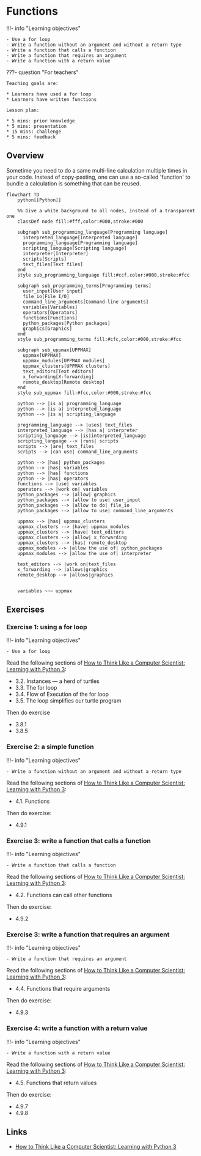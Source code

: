 # Functions

!!!- info "Learning objectives"

    - Use a for loop
    - Write a function without an argument and without a return type
    - Write a function that calls a function
    - Write a function that requires an argument
    - Write a function with a return value

???- question "For teachers"

    Teaching goals are:

    * Learners have used a for loop
    * Learners have written functions

    Lesson plan:

    * 5 mins: prior knowledge
    * 5 mins: presentation
    * 15 mins: challenge
    * 5 mins: feedback

## Overview

Sometime you need to do a same multi-line calculation multiple times in your code.
Instead of copy-pasting, one can use a so-called 'function' 
to bundle a calculation is something that can be reused.

```
flowchart TD
    python[[Python]]

    %% Give a white background to all nodes, instead of a transparent one
    classDef node fill:#fff,color:#000,stroke:#000

    subgraph sub_programming_language[Programming language]
      interpreted_language[Interpreted language]
      programming_language[Programming language]
      scripting_language[Scripting language]
      interpreter[Interpreter]
      scripts[Scripts]
      text_files[Text files]
    end
    style sub_programming_language fill:#ccf,color:#000,stroke:#fcc

    subgraph sub_programming_terms[Programming terms]
      user_input[User input]
      file_io[File I/O]
      command_line_arguments[Command-line arguments]
      variables[Variables]
      operators[Operators]
      functions[Functions]
      python_packages[Python packages]
      graphics[Graphics]
    end 
    style sub_programming_terms fill:#cfc,color:#000,stroke:#fcc

    subgraph sub_uppmax[UPPMAX]
      uppmax[UPPMAX]
      uppmax_modules[UPPMAX modules]
      uppmax_clusters[UPPMAX clusters]
      text_editors[Text editors]
      x_forwarding[X-forwarding]
      remote_desktop[Remote desktop]
    end
    style sub_uppmax fill:#fcc,color:#000,stroke:#fcc

    python --> |is a| programming_language
    python --> |is a| interpreted_language
    python --> |is a| scripting_language

    programming_language --> |uses| text_files
    interpreted_language --> |has a| interpreter
    scripting_language --> |is|interpreted_language
    scripting_language --> |runs| scripts
    scripts --> |are| text_files
    scripts --> |can use| command_line_arguments

    python --> |has| python_packages
    python --> |has| variables
    python --> |has| functions
    python --> |has| operators
    functions --> |use| variables
    operators --> |work on| variables
    python_packages --> |allow| graphics
    python_packages --> |allow to use| user_input
    python_packages --> |allow to do| file_io
    python_packages --> |allow to use| command_line_arguments

    uppmax --> |has| uppmax_clusters
    uppmax_clusters --> |have| uppmax_modules
    uppmax_clusters --> |have| text_editors
    uppmax_clusters --> |allow| x_forwarding
    uppmax_clusters --> |has| remote_desktop
    uppmax_modules --> |allow the use of| python_packages
    uppmax_modules --> |allow the use of| interpreter

    text_editors --> |work on|text_files
    x_forwarding --> |allows|graphics
    remote_desktop --> |allows|graphics
    

    variables ~~~ uppmax
```

## Exercises

### Exercise 1: using a for loop

!!!- info "Learning objectives"

    - Use a for loop

Read the following sections of [How to Think Like a Computer Scientist: Learning with Python 3](https://openbookproject.net/thinkcs/python/english3e/index.html):

- 3.2. Instances — a herd of turtles
- 3.3. The for loop
- 3.4. Flow of Execution of the for loop
- 3.5. The loop simplifies our turtle program

Then do exercise 
- 3.8.1
- 3.8.5

### Exercise 2: a simple function

!!!- info "Learning objectives"

    - Write a function without an argument and without a return type

Read the following sections of [How to Think Like a Computer Scientist: Learning with Python 3](https://openbookproject.net/thinkcs/python/english3e/index.html):

- 4.1. Functions

Then do exercise:

- 4.9.1

### Exercise 3: write a function that calls a function

!!!- info "Learning objectives"

    - Write a function that calls a function

Read the following sections of [How to Think Like a Computer Scientist: Learning with Python 3](https://openbookproject.net/thinkcs/python/english3e/index.html):

- 4.2. Functions can call other functions

Then do exercise:

- 4.9.2

### Exercise 3: write a function that requires an argument

!!!- info "Learning objectives"

    - Write a function that requires an argument

Read the following sections of [How to Think Like a Computer Scientist: Learning with Python 3](https://openbookproject.net/thinkcs/python/english3e/index.html):

- 4.4. Functions that require arguments

Then do exercise:

- 4.9.3

### Exercise 4: write a function with a return value

!!!- info "Learning objectives"

    - Write a function with a return value

Read the following sections of [How to Think Like a Computer Scientist: Learning with Python 3](https://openbookproject.net/thinkcs/python/english3e/index.html):

- 4.5. Functions that return values

Then do exercise:

- 4.9.7
- 4.9.8

## Links

 * [How to Think Like a Computer Scientist: Learning with Python 3](https://openbookproject.net/thinkcs/python/english3e/index.html)

